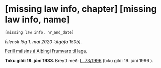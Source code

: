 # [missing law info, chapter] [missing law info, name]

`[missing law info, nr_and_date]`

_Íslensk lög 1. maí 2020 (útgáfa 150b)._

[Ferill málsins á Alþingi](https://www.althingi.is/thingstorf/thingmalalistar-eftir-thingum/ferill/?ltg=46&mnr=154)
[Frumvarp til laga.](https://www.althingi.is/altext/46/s/pdf/0351.pdf)

**Tóku gildi 19. júní 1933.**
Breytt með:
[L. 73/1996](https://althingi.is/altext/stjt/1996.073.html) (tóku gildi 19. júní 1996 ).


